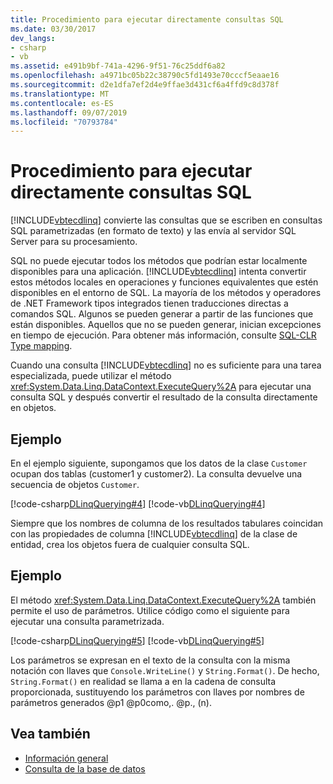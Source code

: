 ```yaml
---
title: Procedimiento para ejecutar directamente consultas SQL
ms.date: 03/30/2017
dev_langs:
- csharp
- vb
ms.assetid: e491b9bf-741a-4296-9f51-76c25ddf6a82
ms.openlocfilehash: a4971bc05b22c38790c5fd1493e70cccf5eaae16
ms.sourcegitcommit: d2e1dfa7ef2d4e9ffae3d431cf6a4ffd9c8d378f
ms.translationtype: MT
ms.contentlocale: es-ES
ms.lasthandoff: 09/07/2019
ms.locfileid: "70793784"
---
```

# <a name="how-to-directly-execute-sql-queries"></a>Procedimiento para ejecutar directamente consultas SQL
[!INCLUDE[vbtecdlinq](../../../../../../includes/vbtecdlinq-md.md)] convierte las consultas que se escriben en consultas SQL parametrizadas (en formato de texto) y las envía al servidor SQL Server para su procesamiento.  
  
 SQL no puede ejecutar todos los métodos que podrían estar localmente disponibles para una aplicación. [!INCLUDE[vbtecdlinq](../../../../../../includes/vbtecdlinq-md.md)] intenta convertir estos métodos locales en operaciones y funciones equivalentes que estén disponibles en el entorno de SQL. La mayoría de los métodos y operadores de .NET Framework tipos integrados tienen traducciones directas a comandos SQL. Algunos se pueden generar a partir de las funciones que están disponibles. Aquellos que no se pueden generar, inician excepciones en tiempo de ejecución. Para obtener más información, consulte [SQL-CLR Type mapping](sql-clr-type-mapping.md).  
  
 Cuando una consulta [!INCLUDE[vbtecdlinq](../../../../../../includes/vbtecdlinq-md.md)] no es suficiente para una tarea especializada, puede utilizar el método <xref:System.Data.Linq.DataContext.ExecuteQuery%2A> para ejecutar una consulta SQL y después convertir el resultado de la consulta directamente en objetos.  
  
## <a name="example"></a>Ejemplo  
 En el ejemplo siguiente, supongamos que los datos de la clase `Customer` ocupan dos tablas (customer1 y customer2). La consulta devuelve una secuencia de objetos `Customer`.  
  
 [!code-csharp[DLinqQuerying#4](../../../../../../samples/snippets/csharp/VS_Snippets_Data/DLinqQuerying/cs/Program.cs#4)]
 [!code-vb[DLinqQuerying#4](../../../../../../samples/snippets/visualbasic/VS_Snippets_Data/DLinqQuerying/vb/Module1.vb#4)]  
  
 Siempre que los nombres de columna de los resultados tabulares coincidan con las propiedades de columna [!INCLUDE[vbtecdlinq](../../../../../../includes/vbtecdlinq-md.md)] de la clase de entidad, crea los objetos fuera de cualquier consulta SQL.  
  
## <a name="example"></a>Ejemplo  
 El método <xref:System.Data.Linq.DataContext.ExecuteQuery%2A> también permite el uso de parámetros. Utilice código como el siguiente para ejecutar una consulta parametrizada.  
  
 [!code-csharp[DLinqQuerying#5](../../../../../../samples/snippets/csharp/VS_Snippets_Data/DLinqQuerying/cs/Program.cs#5)]
 [!code-vb[DLinqQuerying#5](../../../../../../samples/snippets/visualbasic/VS_Snippets_Data/DLinqQuerying/vb/Module1.vb#5)]  
  
 Los parámetros se expresan en el texto de la consulta con la misma notación con llaves que `Console.WriteLine()` y `String.Format()`. De hecho, `String.Format()` en realidad se llama a en la cadena de consulta proporcionada, sustituyendo los parámetros con llaves por nombres de parámetros generados @p1 @p0como,. @p., (n).  
  
## <a name="see-also"></a>Vea también

- [Información general](background-information.md)
- [Consulta de la base de datos](querying-the-database.md)
